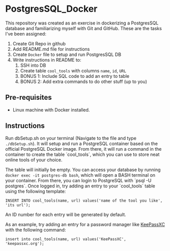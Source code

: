 # PostgresSQL_Docker

This repository was created as an exercise in dockerizing a PostgresSQL database and familiarizing myself with Git and GitHub. These are the tasks I've been assigned:

1. Create Git Repo in github
2. Add README.md file for instructions
3. Create `Docker` file to setup and run PostgresSQL DB
4. Write instructions in README to:
    1. SSH into DB
    2. Create table `cool_tools` with columns `name`, `id`, `URL`
    3. BONUS 1: Include SQL code to add an entry to table
    4. BONUS 2: Add extra commands to do other stuff (up to you)

## Pre-requisites
* Linux machine with Docker installed.

## Instructions

Run dbSetup.sh on your terminal (Navigate to the file and type `./dbSetup.sh`). It will setup and run a PostgreSQL container based on the official PostgreSQL Docker image. From there, it will run a command in the container to create the table ´cool_tools´, which you can use to store neat online tools of your choice.

The table will initially be empty. You can access your database by running `docker exec -it postgres-db bash`, which will open a BASH terminal on your container. From there, you can login to PostgreSQL with ´psql -U postgres´. Once logged in, try adding an entry to your ´cool_tools´ table using the following template:

```
INSERT INTO cool_tools(name, url) values('name of the tool you like', 'its url');
```

An ID number for each entry will be generated by default.

As an example, try adding an entry for a password manager like [KeePassXC](keepassxc.org) with the following command:

```
insert into cool_tools(name, url) values('KeePassXC', 'keepassxc.org');
```
